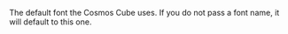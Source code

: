 The default font the Cosmos Cube uses. If you do not pass a font name, it will default to this one.
